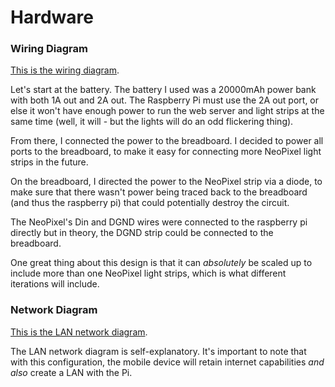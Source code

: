 # Hardware

### Wiring Diagram

[This is the wiring diagram](https://imgur.com/a/e6vypxH).

Let's start at the battery. The battery I used was a 20000mAh power bank with both 1A out and 2A out. The Raspberry Pi must use the 2A out port, or else it won't have enough power to run the web server and light strips at the same time (well, it will - but the lights will do an odd flickering thing). 

From there, I connected the power to the breadboard. I decided to power all ports to the breadboard, to make it easy for connecting more NeoPixel light strips in the future.

On the breadboard, I directed the power to the NeoPixel strip via a diode, to make sure that there wasn't power being traced back to the breadboard (and thus the raspberry pi) that could potentially destroy the circuit.

The NeoPixel's Din and DGND wires were connected to the raspberry pi directly but in theory, the DGND strip could be connected to the breadboard.

One great thing about this design is that it can *absolutely* be scaled up to include more than one NeoPixel light strips, which is what different iterations will include.

### Network Diagram

[This is the LAN network diagram](https://imgur.com/a/mTQ3qrB).

The LAN network diagram is self-explanatory. It's important to note that with this configuration, the mobile device will retain internet capabilities *and also* create a LAN with the Pi.
